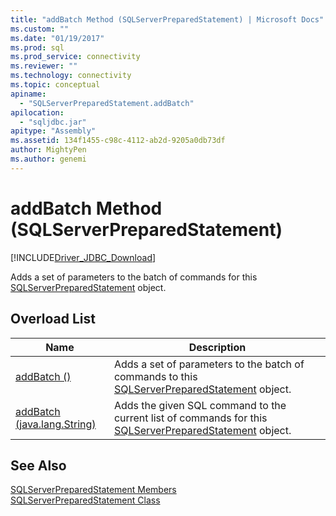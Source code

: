 ```yaml
---
title: "addBatch Method (SQLServerPreparedStatement) | Microsoft Docs"
ms.custom: ""
ms.date: "01/19/2017"
ms.prod: sql
ms.prod_service: connectivity
ms.reviewer: ""
ms.technology: connectivity
ms.topic: conceptual
apiname: 
  - "SQLServerPreparedStatement.addBatch"
apilocation: 
  - "sqljdbc.jar"
apitype: "Assembly"
ms.assetid: 134f1455-c98c-4112-ab2d-9205a0db73df
author: MightyPen
ms.author: genemi
---
```

# addBatch Method (SQLServerPreparedStatement)
[!INCLUDE[Driver_JDBC_Download](../../../includes/driver_jdbc_download.md)]

  Adds a set of parameters to the batch of commands for this [SQLServerPreparedStatement](../../../connect/jdbc/reference/sqlserverpreparedstatement-class.md) object.  
  
## Overload List  
  
|Name|Description|  
|----------|-----------------|  
|[addBatch ()](../../../connect/jdbc/reference/addbatch-method.md)|Adds a set of parameters to the batch of commands to this [SQLServerPreparedStatement](../../../connect/jdbc/reference/sqlserverpreparedstatement-class.md) object.|  
|[addBatch (java.lang.String)](../../../connect/jdbc/reference/addbatch-method-java-lang-string.md)|Adds the given SQL command to the current list of commands for this [SQLServerPreparedStatement](../../../connect/jdbc/reference/sqlserverpreparedstatement-class.md) object.|  
  
## See Also  
 [SQLServerPreparedStatement Members](../../../connect/jdbc/reference/sqlserverpreparedstatement-members.md)   
 [SQLServerPreparedStatement Class](../../../connect/jdbc/reference/sqlserverpreparedstatement-class.md)  
  
  
